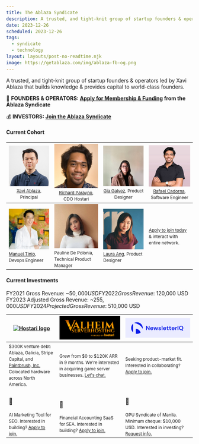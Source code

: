 ```yaml
---
title: The Ablaza Syndicate
description: A trusted, and tight-knit group of startup founders & operators led by Xavi Ablaza that builds knowledge & provides capital to world-class founders.
date: 2023-12-26
scheduled: 2023-12-26
tags:
  - syndicate
  - technology
layout: layouts/post-no-readtime.njk
image: https://getablaza.com/img/ablaza-fb-og.png
---
```


A trusted, and tight-knit group of startup founders & operators led by Xavi Ablaza that builds knowledge & provides capital to world-class founders.

🚀 **FOUNDERS & OPERATORS: [Apply for Membership & Funding](https://forms.gle/EtEVRXZ8XSRHxkw97) from the Ablaza Syndicate**

💰 **INVESTORS: [Join the Ablaza Syndicate](https://forms.gle/mmhYrASfCDPF6uaR9)**

#### Current Cohort

| <img alt="Profile picture of Xavi Ablaza" src="/img/members/xavi.jpeg" width="800"/> <small style="font-weight:normal"><a href="https://www.linkedin.com/in/xaviablaza/">Xavi Ablaza</a>, Principal</small>  | <img alt="Profile picture of Richard Parayno" src="/img/members/richard.jpeg" width="800"/> <small style="font-weight:normal"><a href="https://www.linkedin.com/in/richardparayno/">Richard Parayno</a>, CDO Hostari</small> | <img alt="Profile picture of Gia Galvez" src="/img/members/gia.jpeg" width="800"/> <small style="font-weight:normal"><a href="https://www.linkedin.com/in/galvezgia/">Gia Galvez</a>, Product Designer</small> | <img  alt="Profile picture of Rafael Cadorna" src="/img/members/raf.jpeg" width="800"/> <small style="font-weight:normal"><a href="https://www.linkedin.com/in/rafaelcadorna/">Rafael Cadorna</a>, Software Engineer</small>  |
|---|---|---|---|
| <img alt="Profile picture of Manuel Tinio" src="/img/members/manuel.jpeg" width="800"/> <small><a href="https://www.linkedin.com/in/manuel-tinio/">Manuel Tinio</a>, Devops Engineer</small>  | <img alt="Profile picture of Pauline De Polonia" src="/img/members/pau.jpeg" width="800"/> <small>Pauline De Polonia, Technical Product Manager</small>  | <img alt="Profile picture of Laura Ang" src="/img/members/laura.jpeg" width="800"/> <small><a href="https://www.linkedin.com/in/laura-ang">Laura Ang</a>, Product Designer</small>  | <small><a href="https://forms.gle/EtEVRXZ8XSRHxkw97">Apply to join today</a> & interact with entire network.</small>  |

#### Current Investments

FY2021 Gross Revenue: ~$50,000 USD
FY2022 Gross Revenue: ~$120,000 USD
FY2023 Adjusted Gross Revenue: ~$255,000 USD
FY2024 Projected Gross Revenue: ~$510,000 USD

| <a href="https://hostari.com?utm_source=ablazasyndicate"><img alt="Hostari logo" src="https://hostari.com/assets/brand/Hostari_white.svg" width="1000"></a> | <a href="https://valheimserverhosting.com?utm_source=ablazasyndicate"><img alt="Valheim Server Hosting logo" src="/img/investments/vsh-blk-bgnd.png" width="1000"></a> | <a alt="NewsletterIQ logo" href="https://newsletteriq.com?utm_source=ablazasyndicate"><img src="/img/investments/niq-logo.png" width="1000"></a>  |
|---|---|---|
| <small>$300K venture debt: Ablaza, Galicia, Stripe Capital, and <a href="https://www.linkedin.com/posts/getpaintbrush_startupfunding-startupadvice-activity-7077387819396071428-x0jk">Paintbrush, Inc.</a> Colocated hardware across North America.</small> | <small>Grew from $0 to $120K ARR in 9 months. We're interested in acquiring game server businesses. <a href="https://forms.gle/9ndodTDZgDurCbmEA">Let's chat.</a></small> | <small>Seeking product-market fit. Interested in collaborating? <a href="https://forms.gle/eCsCHiJ3heF8ab6R7">Apply to join.</a></small>  |
| <h3>🤖</h3><small>AI Marketing Tool for SEO. Interested in building? <a href="https://forms.gle/rUJiRS9JyL1KNFa3A">Apply to join.</a></small> | <h3>📖</h3><small>Financial Accounting SaaS for SEA. Interested in building? <a href="https://forms.gle/7T5MiFY3s75gki9n6">Apply to join.</a></small>  | <h3>👾</h3><small>GPU Syndicate of Manila. Minimum cheque: $10,000 USD. Interested in investing? <a href="https://forms.gle/EGnEhfnStxFLnLvb8">Request info.</a></small> |